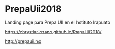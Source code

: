 # PrepaUii2018
Landing page para Prepa UII en el Instituto Irapuato

https://chrystianlozano.github.io/PrepaUii2018/

http://prepauii.mx
